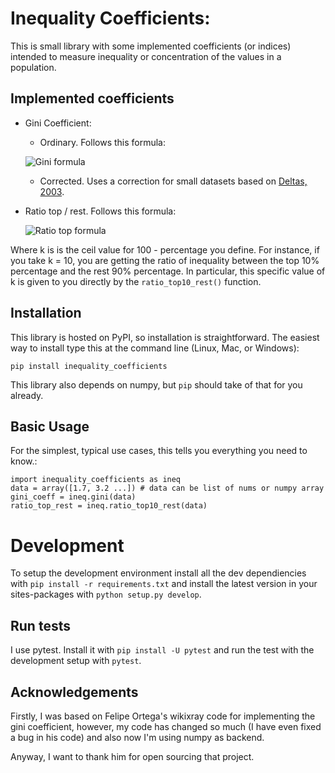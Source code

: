Inequality Coefficients:
========================

This is small library with some implemented coefficients (or indices)
intended to measure inequality or concentration of the values in a
population.

Implemented coefficients
-------------
* Gini Coefficient:
    * Ordinary. Follows this formula:
    
    ![Gini formula](https://raw.githubusercontent.com/Grasia/inequality_coefficients/master/assets/gini_formula.png)
    
    * Corrected. Uses a correction for small datasets based on [Deltas,
2003](https://doi.org/10.1162/rest.2003.85.1.226).
* Ratio top / rest. Follows this formula:

    ![Ratio top formula](https://raw.githubusercontent.com/Grasia/inequality_coefficients/master/assets/ratio_10_90_formula.png)

Where k is is the ceil value for 100 - percentage you define.
For instance, if you take k = 10, you are getting the ratio of inequality between the top 10% percentage and the rest 90% percentage. In particular, this specific value of k is given to you directly by the `ratio_top10_rest()` function.

Installation
------------

This library is hosted on PyPI, so installation is straightforward. The
easiest way to install type this at the command line (Linux, Mac, or
Windows):

    pip install inequality_coefficients

This library also depends on numpy, but `pip` should take of that for
you already.

Basic Usage
-----------

For the simplest, typical use cases, this tells you everything you need
to know.:

    import inequality_coefficients as ineq
    data = array([1.7, 3.2 ...]) # data can be list of nums or numpy array
    gini_coeff = ineq.gini(data)
    ratio_top_rest = ineq.ratio_top10_rest(data)

# Development

To setup the development environment install all the dev dependiencies with `pip install -r requirements.txt` and install the latest version in your sites-packages with `python setup.py develop`.

## Run tests

I use pytest. Install it with `pip install -U pytest` and run the test with the development setup with `pytest`.


Acknowledgements
----------------

Firstly, I was based on Felipe Ortega's wikixray code for implementing the gini coefficient, however, my code has changed so much (I have even fixed a bug in his code) and also now I'm using numpy as backend.

Anyway, I want to thank him for open sourcing that project.
